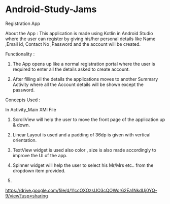 # Android-Study-Jams

Registration App
 
 About the App :
This application is made using Kotlin in Android Studio where the user can register by giving his/her personal details like Name ,Email id, Contact No ,Password  and the account will be created. 

Functionality :
 
1. The App opens up like a normal registration portal where the user is required to enter all the details asked to create account.

2. After filling all the details the applications moves to another Summary Activity where all the Account details will be shown except the password.

Concepts Used :
 
 In Activity_Main XMl File  
  
  1. ScrollView will help the user to move the front page of the application up & down.
  
  2. Linear Layout is used and a padding of 36dp is given with vertical orientation.
 
  3. TextView widget is used also color , size is also made accordingly to improve the UI of the app.
 
  4. Spinner widget will help the user to select his Mr/Mrs etc.. from the dropdown item provided.
  
  5.  
   
 

https://drive.google.com/file/d/11ccOXOzsUO3cQOWor62Ea1NkdUj0YQ-9/view?usp=sharing
